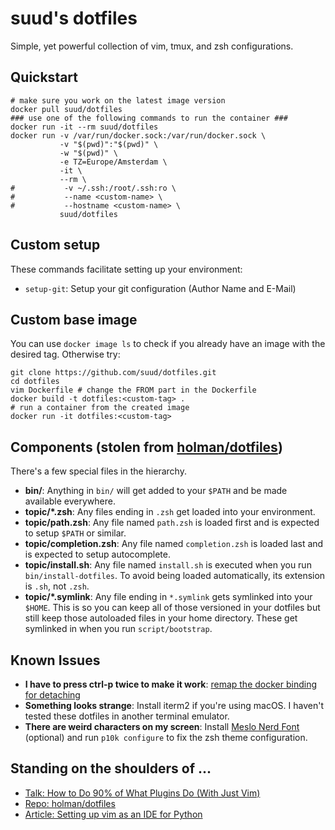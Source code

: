 # suud's dotfiles
Simple, yet powerful collection of vim, tmux, and zsh configurations.

## Quickstart
```
# make sure you work on the latest image version
docker pull suud/dotfiles
### use one of the following commands to run the container ###
docker run -it --rm suud/dotfiles
docker run -v /var/run/docker.sock:/var/run/docker.sock \
           -v "$(pwd)":"$(pwd)" \
           -w "$(pwd)" \
           -e TZ=Europe/Amsterdam \
           -it \
           --rm \
#           -v ~/.ssh:/root/.ssh:ro \
#           --name <custom-name> \
#           --hostname <custom-name> \
           suud/dotfiles
```

## Custom setup

These commands facilitate setting up your environment:

- `setup-git`: Setup your git configuration (Author Name and E-Mail)


## Custom base image
You can use `docker image ls` to check if you already have an image with the
desired tag. Otherwise try:

```
git clone https://github.com/suud/dotfiles.git
cd dotfiles
vim Dockerfile # change the FROM part in the Dockerfile
docker build -t dotfiles:<custom-tag> .
# run a container from the created image
docker run -it dotfiles:<custom-tag>
```


## Components (stolen from [holman/dotfiles](https://github.com/holman/dotfiles))

There's a few special files in the hierarchy.

- **bin/**: Anything in `bin/` will get added to your `$PATH` and be made
  available everywhere.
- **topic/\*.zsh**: Any files ending in `.zsh` get loaded into your
  environment.
- **topic/path.zsh**: Any file named `path.zsh` is loaded first and is
  expected to setup `$PATH` or similar.
- **topic/completion.zsh**: Any file named `completion.zsh` is loaded
  last and is expected to setup autocomplete.
- **topic/install.sh**: Any file named `install.sh` is executed when you run `bin/install-dotfiles`. To avoid being loaded automatically, its extension is `.sh`, not `.zsh`.
- **topic/\*.symlink**: Any file ending in `*.symlink` gets symlinked into
  your `$HOME`. This is so you can keep all of those versioned in your dotfiles
  but still keep those autoloaded files in your home directory. These get
  symlinked in when you run `script/bootstrap`.

## Known Issues
- **I have to press ctrl-p twice to make it work**: [remap the docker binding for detaching](https://stackoverflow.com/questions/20828657/docker-change-ctrlp-to-something-else)
- **Something looks strange**: Install iterm2 if you're using macOS. I haven't tested these dotfiles in another terminal emulator.
- **There are weird characters on my screen**: Install [Meslo Nerd Font](https://github.com/romkatv/powerlevel10k#fonts) (optional) and run `p10k configure` to fix the zsh theme configuration.

## Standing on the shoulders of ...
- [Talk: How to Do 90% of What Plugins Do (With Just Vim)](https://youtu.be/XA2WjJbmmoM)
- [Repo: holman/dotfiles](https://github.com/holman/dotfiles)
- [Article: Setting up vim as an IDE for Python](https://medium.com/@hanspinckaers/setting-up-vim-as-an-ide-for-python-773722142d1d)
